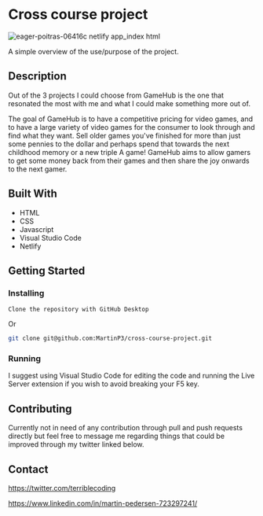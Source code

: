 # Cross course project

![eager-poitras-06416c netlify app_index html](https://user-images.githubusercontent.com/70173574/172457337-1e097abf-7597-4227-a577-af6bd6871f1e.png)


A simple overview of the use/purpose of the project.

## Description

Out of the 3 projects I could choose from GameHub is the one that resonated the most with me and what I could make something more out of.

The goal of GameHub is to have a competitive pricing for video games, and to have a large variety of video games for the consumer to look through and find what they want. Sell older games you've finished for more than just some pennies to the dollar and perhaps spend that towards the next childhood memory or a new triple A game!
GameHub aims to allow gamers to get some money back from their games and then share the joy onwards to the next gamer.

## Built With

- HTML
- CSS
- Javascript
- Visual Studio Code
- Netlify

## Getting Started

### Installing

```
Clone the repository with GitHub Desktop
```

Or

```bash
git clone git@github.com:MartinP3/cross-course-project.git
```

### Running

I suggest using Visual Studio Code for editing the code and running the Live Server extension if you wish to avoid breaking your F5 key.

## Contributing

Currently not in need of any contribution through pull and push requests directly but feel free to message me regarding things that could be improved through my twitter linked below.

## Contact

https://twitter.com/terriblecoding

https://www.linkedin.com/in/martin-pedersen-723297241/
